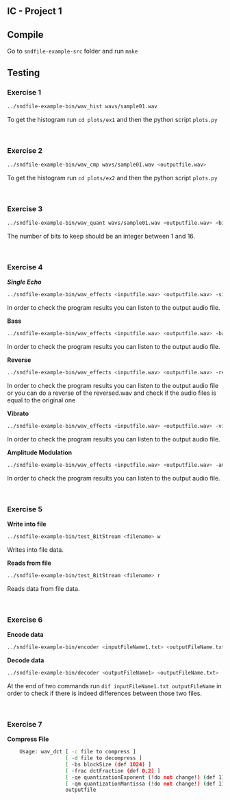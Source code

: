 ## IC - Project 1

## Compile

Go to `sndfile-example-src` folder and run `make`

## Testing

### Exercise 1

```bash
../sndfile-example-bin/wav_hist wavs/sample01.wav
```
To get the histogram run `cd plots/ex1` and then the python script `plots.py` 

</br>

### Exercise 2

```bash
../sndfile-example-bin/wav_cmp wavs/sample01.wav <outputfile.wav>
```
To get the histogram run `cd plots/ex2` and then the python script `plots.py` 

</br>

### Exercise 3

```bash
../sndfile-example-bin/wav_quant wavs/sample01.wav <outputfile.wav> <bits_to_keep>

```
The number of bits to keep should be an integer between 1 and 16.

</br>

### Exercise 4

***Single Echo***
```bash
../sndfile-example-bin/wav_effects <inputfile.wav> <outputfile.wav> -single_echo 
```
In order to check the program results you can listen to the output audio file.


**Bass**
```bash
../sndfile-example-bin/wav_effects <inputfile.wav> <outputfile.wav> -bass <bass gain>
```
In order to check the program results you can listen to the output audio file.


**Reverse**
```bash
../sndfile-example-bin/wav_effects <inputfile.wav> <outputfile.wav> -reverse 
```
In order to check the program results you can listen to the output audio file or you can do a reverse of the reversed.wav and check if the audio files is equal to the original one

**Vibrato**
```bash
../sndfile-example-bin/wav_effects <inputfile.wav> <outputfile.wav> -vibrato 
```
In order to check the program results you can listen to the output audio file.

**Amplitude Modulation**
```bash
../sndfile-example-bin/wav_effects <inputfile.wav> <outputfile.wav> -amplitude_modulation
```
In order to check the program results you can listen to the output audio file.

</br>

### Exercise 5
**Write into file**
```bash
../sndfile-example-bin/test_BitStream <filename> w
```
Writes into file data.

**Reads from file**
```bash
../sndfile-example-bin/test_BitStream <filename> r
```
Reads data from file data.

</br>

### Exercise 6
**Encode data**
```bash
../sndfile-example-bin/encoder <inputFileName1.txt> <outputFileName.txt> <bitCountFileName.txt>
```

**Decode data**
```bash
../sndfile-example-bin/decoder <outputFileName1> <outputFileName.txt> 
```

At the end of two commands run `dif inputFileName1.txt outputFileName` in order to check if there is indeed differences between those two files.

</br>

### Exercise 7
**Compress File**
```bash
    Usage: wav_dct [ -c file to compress ]
                   [ -d file to decompress ]
                   [ -bs blockSize (def 1024) ]
                   [ -frac dctFraction (def 0.2) ]
                   [ -qe quantizationExponent (!do not change!) (def 11) ]
                   [ -qm quantizationMantissa (!do not change!) (def 11) ]
                   outputfile
```

